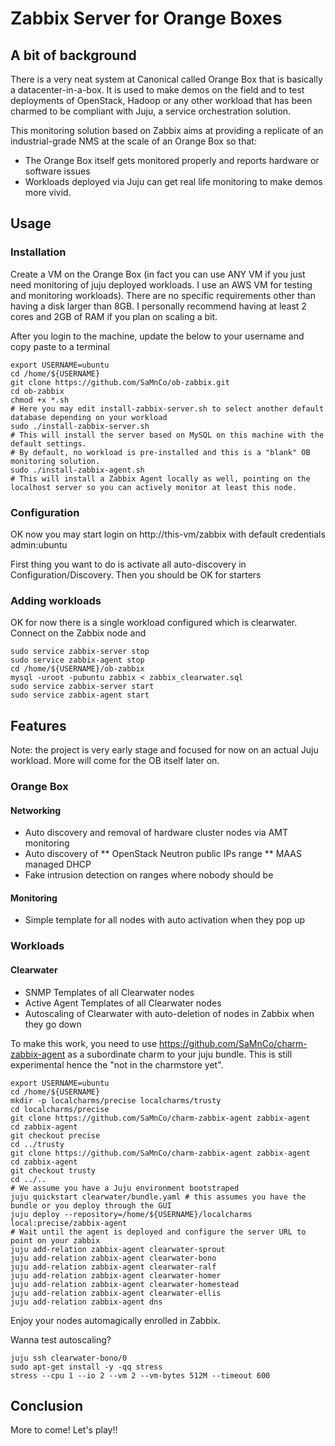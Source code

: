 # Zabbix Server for Orange Boxes

## A bit of background

There is a very neat system at Canonical called Orange Box that is basically a datacenter-in-a-box.
It is used to make demos on the field and to test deployments of OpenStack, Hadoop or any other workload that has been charmed to be compliant with Juju, a service orchestration solution. 

This monitoring solution based on Zabbix aims at providing a replicate of an industrial-grade NMS at the scale of an Orange Box so that: 

* The Orange Box itself gets monitored properly and reports hardware or software issues
* Workloads deployed via Juju can get real life monitoring to make demos more vivid. 

## Usage

### Installation 

Create a VM on the Orange Box (in fact you can use ANY VM if you just need monitoring of juju deployed workloads. I use an AWS VM for testing and monitoring workloads). There are no specific requirements other than having a disk larger than 8GB. I personally recommend having at least 2 cores and 2GB of RAM if you plan on scaling a bit. 

After you login to the machine, update the below to your username and copy paste to a terminal

    export USERNAME=ubuntu
    cd /home/${USERNAME}
    git clone https://github.com/SaMnCo/ob-zabbix.git
    cd ob-zabbix
    chmod +x *.sh
    # Here you may edit install-zabbix-server.sh to select another default database depending on your workload
    sudo ./install-zabbix-server.sh
    # This will install the server based on MySQL on this machine with the default settings. 
    # By default, no workload is pre-installed and this is a "blank" OB monitoring solution. 
    sudo ./install-zabbix-agent.sh
    # This will install a Zabbix Agent locally as well, pointing on the localhost server so you can actively monitor at least this node. 

### Configuration 

OK now you may start login on http://this-vm/zabbix with default credentials admin:ubuntu

First thing you want to do is activate all auto-discovery in Configuration/Discovery. Then you should be OK for starters

### Adding workloads

OK for now there is a single workload configured which is clearwater. Connect on the Zabbix node and

    sudo service zabbix-server stop
    sudo service zabbix-agent stop
    cd /home/${USERNAME}/ob-zabbix
    mysql -uroot -pubuntu zabbix < zabbix_clearwater.sql
    sudo service zabbix-server start
    sudo service zabbix-agent start
    
## Features

Note: the project is very early stage and focused for now on an actual Juju workload. More will come for the OB itself later on. 

### Orange Box

#### Networking

* Auto discovery and removal of hardware cluster nodes via AMT monitoring
* Auto discovery of
** OpenStack Neutron public IPs range
** MAAS managed DHCP
* Fake intrusion detection on ranges where nobody should be

#### Monitoring

* Simple template for all nodes with auto activation when they pop up

### Workloads

#### Clearwater

* SNMP Templates of all Clearwater nodes
* Active Agent Templates of all Clearwater nodes
* Autoscaling of Clearwater with auto-deletion of nodes in Zabbix when they go down

To make this work, you need to use https://github.com/SaMnCo/charm-zabbix-agent as a subordinate charm to your juju bundle. This is still experimental hence the "not in the charmstore yet". 

    export USERNAME=ubuntu
    cd /home/${USERNAME}
    mkdir -p localcharms/precise localcharms/trusty 
    cd localcharms/precise
    git clone https://github.com/SaMnCo/charm-zabbix-agent zabbix-agent
    cd zabbix-agent
    git checkout precise
    cd ../trusty
    git clone https://github.com/SaMnCo/charm-zabbix-agent zabbix-agent
    cd zabbix-agent
    git checkout trusty
    cd ../..
    # We assume you have a Juju environment bootstraped
    juju quickstart clearwater/bundle.yaml # this assumes you have the bundle or you deploy through the GUI
    juju deploy --repository=/home/${USERNAME}/localcharms local:precise/zabbix-agent 
    # Wait until the agent is deployed and configure the server URL to point on your zabbix
    juju add-relation zabbix-agent clearwater-sprout
    juju add-relation zabbix-agent clearwater-bono
    juju add-relation zabbix-agent clearwater-ralf
    juju add-relation zabbix-agent clearwater-homer
    juju add-relation zabbix-agent clearwater-homestead
    juju add-relation zabbix-agent clearwater-ellis
    juju add-relation zabbix-agent dns

Enjoy your nodes automagically enrolled in Zabbix. 

Wanna test autoscaling? 

    juju ssh clearwater-bono/0
    sudo apt-get install -y -qq stress
    stress --cpu 1 --io 2 --vm 2 --vm-bytes 512M --timeout 600
    
## Conclusion

More to come! Let's play!! 

